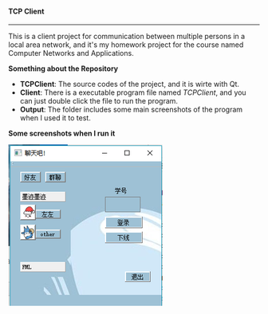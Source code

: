 #### TCP Client

-----

This is a client project for communication between multiple persons in a local area network, and it's my homework project for the course named Computer Networks and Applications.

 **Something about the Repository**

- **TCPClient**: The source codes of the project, and it is wirte with Qt.
- **Client**: There is a executable program file named *TCPClient*, and you can just double click the file to run the program.
- **Output**: The folder includes some main screenshots of the program when I used it to test.


**Some screenshots when I run it**

![image1](https://github.com/FuzuoZhang/TCP-Client/blob/master/Output/%E7%99%BB%E5%BD%95%E7%95%8C%E9%9D%A2.PNG)

